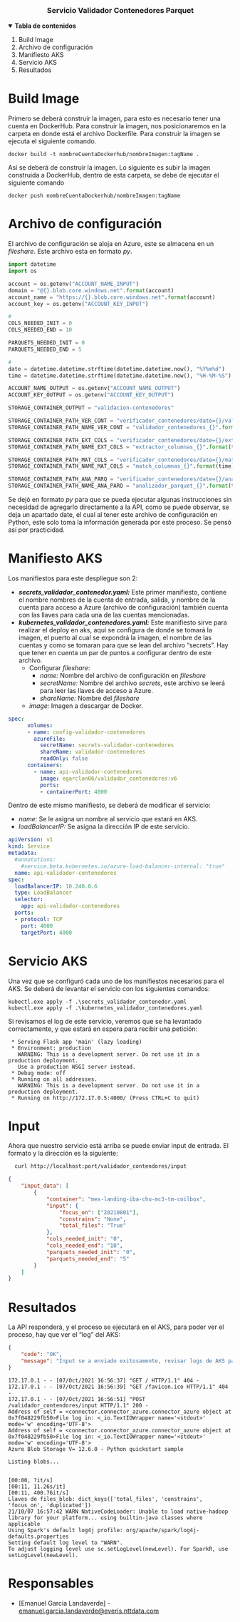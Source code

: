 <!-- PROJECT API -->
<br />
<p align="center">
  <h3 align="center">Servicio Validador Contenedores Parquet </h3>
</p>

<!-- TABLE OF CONTENTS -->
<details open="open">
	<summary><b>Tabla de contenidos</b></summary>
	<ol>
		<li>Build Image</li>
		<li>Archivo de configuración</li>
		<li>Manifiesto AKS</li>
		<li>Servicio AKS</li>
		<li>Resultados</li>
	</ol>
</details>

# Build Image
Primero se deberá construir la imagen, para esto es necesario tener una cuenta en DockerHub. Para construir la imagen, nos posicionaremos en la carpeta en donde está el archivo Dockerfile. Para construir la imagen se ejecuta el siguiente comando.
```shell
docker build -t nombreCuentaDockerhub/nombreImagen:tagName .
```
Así se deberá de construir la imagen. Lo siguiente es subir la imagen construida a DockerHub, dentro de esta carpeta, se debe de ejecutar el siguiente comando
```shell
docker push nombreCuentaDockerhub/nombreImagen:tagName
```

# Archivo de configuración
El archivo de configuración se aloja en Azure, este se almacena en un *fileshare*. Este archivo esta en formato *py*.  
```python
import datetime
import os

account = os.getenv("ACCOUNT_NAME_INPUT") 
domain = "@{}.blob.core.windows.net".format(account)
account_name = "https://{}.blob.core.windows.net".format(account)
account_key = os.getenv("ACCOUNT_KEY_INPUT") 

#
COLS_NEEDED_INIT = 0
COLS_NEEDED_END = 10

PARQUETS_NEEDED_INIT = 0
PARQUETS_NEEDED_END = 5

#
date = datetime.datetime.strftime(datetime.datetime.now(), "%Y%m%d")
time = datetime.datetime.strftime(datetime.datetime.now(), "%H-%M-%S")

ACCOUNT_NAME_OUTPUT = os.getenv("ACCOUNT_NAME_OUTPUT") 
ACCOUNT_KEY_OUTPUT = os.getenv("ACCOUNT_KEY_OUTPUT") 

STORAGE_CONTAINER_OUTPUT = "validacion-contenedores"

STORAGE_CONTAINER_PATH_VER_CONT = "verificador_contenedores/date={}/validador_contenedores".format(date) 
STORAGE_CONTAINER_PATH_NAME_VER_CONT = "validador_contenedores_{}".format(time)

STORAGE_CONTAINER_PATH_EXT_COLS = "verificador_contenedores/date={}/extractor_columnas".format(date)
STORAGE_CONTAINER_PATH_NAME_EXT_COLS = "extractor_columnas_{}".format(time)

STORAGE_CONTAINER_PATH_MAT_COLS = "verificador_contenedores/date={}/match_columnas".format(date)
STORAGE_CONTAINER_PATH_NAME_MAT_COLS = "match_columnas_{}".format(time)

STORAGE_CONTAINER_PATH_ANA_PARQ = "verificador_contenedores/date={}/analizador_parquet".format(date)
STORAGE_CONTAINER_PATH_NAME_ANA_PARQ = "analizador_parquet_{}".format(time)
```
Se dejó en formato *py* para que se pueda ejecutar algunas instrucciones sin necesidad de agregarlo directamente a la API, como se puede observar, se deja un apartado date, el cual al tener este archivo de configuración en Python, este solo toma la información generada por este proceso. Se pensó así por practicidad.

# Manifiesto AKS
Los manifiestos para este despliegue son 2:
- ***secrets_validador_contenedor.yaml:*** Este primer manifiesto, contiene el nombre nombres de la cuenta de entrada, salida, y nombre de la cuenta para acceso a Azure (archivo de configuración) también cuenta con las llaves para cada una de las cuentas mencionadas.
- ***kubernetes_validador_contenedores.yaml:*** Este manifiesto sirve para realizar el deploy en aks, aquí se configura de donde se tomará la imagen, el puerto al cual se expondrá la imagen, el nombre de las cuentas y como se tomaran para que se lean del archivo “secrets”. Hay que tener en cuenta un par de puntos a configurar dentro de este archivo. 
	- Configurar *fileshare*: 
		- *name:* Nombre del archivo de configuración en *fileshare*
		- *secretName:* Nombre del archivo *secrets*, este archivo se leerá para leer las llaves de acceso a Azure.
		- *shareName:* Nombre del *fileshare*
	- *image:* Imagen a descargar de Docker.

```yaml
spec:
      volumes:
      - name: config-validador-contenedores
        azureFile:
          secretName: secrets-validador-contenedores
          shareName: validador-contenedores
          readOnly: false
      containers:
        - name: api-validador-contenedores
          image: egarclan06/validador_contenedores:v6
          ports: 
          - containerPort: 4000
```

Dentro de este mismo manifiesto, se deberá de modificar el servicio:
- *name:* Se le asigna un nombre al servicio que estará en AKS.
- *loadBalancerIP:* Se asigna la dirección IP de este servicio.

```yaml
apiVersion: v1
kind: Service
metadata:
  #annotations:
    #service.beta.kubernetes.io/azure-load-balancer-internal: "true"
  name: api-validador-contenedores
spec:
  loadBalancerIP: 10.240.0.6
  type: LoadBalancer
  selector:
    app: api-validador-contenedores
  ports:
  - protocol: TCP
    port: 4000
    targetPort: 4000
```

# Servicio AKS
Una vez que se configuró cada uno de los manifiestos necesarios para el AKS. Se deberá de levantar el servicio con los siguientes comandos:
```shell
kubectl.exe apply -f .\secrets_validador_contenedor.yaml  
kubectl.exe apply -f .\kubernetes_validador_contenedores.yaml
```
Si revisamos el log de este servicio, veremos que se ha levantado correctamente, y que estará en espera para recibir una petición:

     * Serving Flask app 'main' (lazy loading)
     * Environment: production
       WARNING: This is a development server. Do not use it in a production deployment.
       Use a production WSGI server instead.
     * Debug mode: off
     * Running on all addresses.
       WARNING: This is a development server. Do not use it in a production deployment.
     * Running on http://172.17.0.5:4000/ (Press CTRL+C to quit)

# Input
Ahora que nuestro servicio está arriba se puede enviar input de entrada. El formato y la dirección es la siguiente:
```sh
  curl http://localhost:port/validador_contendores/input
```
```json
{
    "input_data": [
        {
            "container": "mex-landing-iba-chu-mc3-tm-coilbox", 
            "input": {
                "focus_on": ["20210801"], 
                "constrains": "None", 
                "total_files": "True"
            },
            "cols_needed_init": "0", 
            "cols_needed_end": "10",
            "parquets_needed_init": "0",
            "parquets_needed_end": "5"
        }
    ]
}
```
# Resultados
La API responderá, y el proceso se ejecutará en el AKS, para poder ver el proceso, hay que ver el “log” del AKS:
```json
{
	"code": "OK",
	"message": "Input se a enviado exitosamente, revisar logs de AKS para ver el proceso de este input..."
}
```
    172.17.0.1 - - [07/Oct/2021 16:56:37] "GET / HTTP/1.1" 404 -
    172.17.0.1 - - [07/Oct/2021 16:56:39] "GET /favicon.ico HTTP/1.1" 404 -
    172.17.0.1 - - [07/Oct/2021 16:56:51] "POST /validador_contendores/input HTTP/1.1" 200 -
    Address of self = <connector.connector_azure.connector_azure object at 0x7f048229fb50>File log in: <_io.TextIOWrapper name='<stdout>' mode='w' encoding='UTF-8'>
    Address of self = <connector.connector_azure.connector_azure object at 0x7f048229fb50>File log in: <_io.TextIOWrapper name='<stdout>' mode='w' encoding='UTF-8'>
    Azure Blob Storage V= 12.6.0 - Python quickstart sample 
    
    Listing blobs... 
    
    
    [00:00, ?it/s]
    [00:11, 11.26s/it]
    [00:11, 400.76it/s]
    Llaves de files_blob: dict_keys(['total_files', 'constrains', 'focus_on', 'duplicated'])
    21/10/07 16:57:42 WARN NativeCodeLoader: Unable to load native-hadoop library for your platform... using builtin-java classes where applicable
    Using Spark's default log4j profile: org/apache/spark/log4j-defaults.properties
    Setting default log level to "WARN".
    To adjust logging level use sc.setLogLevel(newLevel). For SparkR, use setLogLevel(newLevel).

# Responsables
- [Emanuel Garcia Landaverde] - emanuel.garcia.landaverde@everis.nttdata.com

